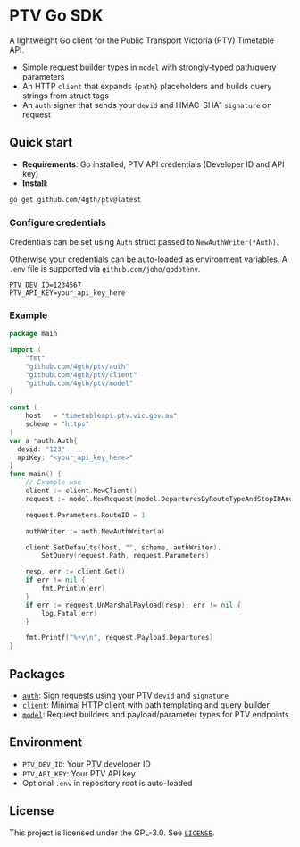 # PTV Go SDK

A lightweight Go client for the Public Transport Victoria (PTV) Timetable API.

- Simple request builder types in `model` with strongly-typed path/query parameters
- An HTTP `client` that expands `{path}` placeholders and builds query strings from struct tags
- An `auth` signer that sends your `devid` and HMAC-SHA1 `signature` on request

## Quick start

- **Requirements**: Go installed, PTV API credentials (Developer ID and API key)
- **Install**:

```bash
go get github.com/4gth/ptv@latest
```

### Configure credentials

Credentials can be set using `Auth` struct passed to `NewAuthWriter(*Auth)`.

Otherwise your credentials can be auto-loaded as environment variables.
A `.env` file is supported via `github.com/joho/godotenv`.

```env
PTV_DEV_ID=1234567
PTV_API_KEY=your_api_key_here
```

### Example

```go
package main

import (
    "fmt"
    "github.com/4gth/ptv/auth"
    "github.com/4gth/ptv/client"
    "github.com/4gth/ptv/model"
)

const (
    host   = "timetableapi.ptv.vic.gov.au"
    scheme = "https"
)
var a *auth.Auth{
  devid: "123"
  apiKey: "<your_api_key_here>"
}
func main() {
	// Example use
	client := client.NewClient()
	request := model.NewRequest(model.DeparturesByRouteTypeAndStopIDAndRouteID{})

	request.Parameters.RouteID = 1

	authWriter := auth.NewAuthWriter(a)

	client.SetDefaults(host, "", scheme, authWriter).
		SetQuery(request.Path, request.Parameters)

	resp, err := client.Get()
	if err != nil {
		fmt.Println(err)
	}
	if err := request.UnMarshalPayload(resp); err != nil {
		log.Fatal(err)
	}

	fmt.Printf("%+v\n", request.Payload.Departures)
}
```

## Packages

- [`auth`](auth/README.md): Sign requests using your PTV `devid` and `signature`
- [`client`](client/README.md): Minimal HTTP client with path templating and query builder
- [`model`](model/README.md): Request builders and payload/parameter types for PTV endpoints

## Environment

- `PTV_DEV_ID`: Your PTV developer ID
- `PTV_API_KEY`: Your PTV API key
- Optional `.env` in repository root is auto-loaded

## License

This project is licensed under the GPL-3.0. See [`LICENSE`](LICENSE).
